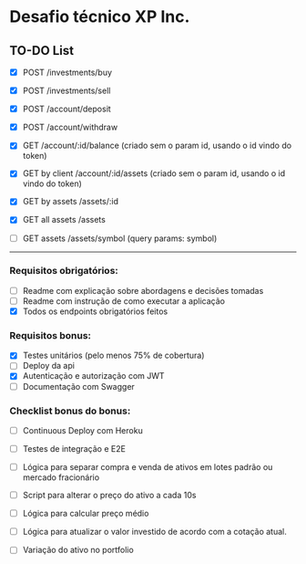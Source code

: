 # Desafio técnico XP Inc.

## TO-DO List
- [X] POST /investments/buy
- [X] POST /investments/sell
- [X] POST /account/deposit
- [X] POST /account/withdraw
- [X] GET /account/:id/balance (criado sem o param id, usando o id vindo do token)
- [X] GET by client /account/:id/assets (criado sem o param id, usando o id vindo do token)
- [X] GET by assets /assets/:id

- [X] GET all assets /assets
- [ ] GET assets /assets/symbol (query params: symbol)

---
### Requisitos obrigatórios:
- [ ] Readme com explicação sobre abordagens e decisões tomadas
- [ ] Readme com instrução de como executar a aplicação
- [X] Todos os endpoints obrigatórios feitos

### Requisitos bonus:
- [X] Testes unitários (pelo menos 75% de cobertura)
- [ ] Deploy da api
- [X] Autenticação e autorização com JWT
- [ ] Documentação com Swagger

### Checklist bonus do bonus:
- [ ] Continuous Deploy com Heroku
- [ ] Testes de integração e E2E
- [ ] Lógica para separar compra e venda de ativos em lotes padrão ou mercado fracionário
- [ ] Script para alterar o preço do ativo a cada 10s
- [ ] Lógica para calcular preço médio
- [ ] Lógica para atualizar o valor investido de acordo com a cotação atual.
- [ ] Variação do ativo no portfolio

